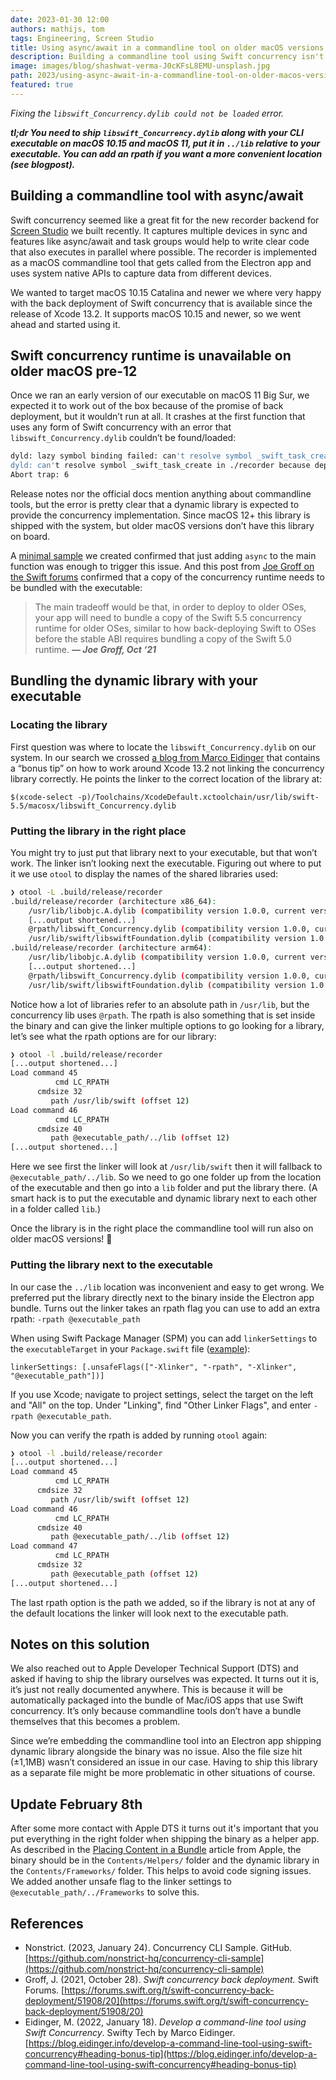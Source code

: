 ```yaml
---
date: 2023-01-30 12:00
authors: mathijs, tom
tags: Engineering, Screen Studio
title: Using async/await in a commandline tool on older macOS versions
description: Building a commandline tool using Swift concurrency isn't as straight forward as you'd hope. Running on macOS pre-12 linker errors appear and back deployment is undocumented. We figured it out and documented it in this article.
image: images/blog/shashwat-verma-J0cKFsL8EMU-unsplash.jpg
path: 2023/using-async-await-in-a-commandline-tool-on-older-macos-versions
featured: true
---
```


*Fixing the `libswift_Concurrency.dylib could not be loaded` error.*

***tl;dr You need to ship `libswift_Concurrency.dylib` along with your CLI executable on macOS 10.15 and macOS 11, put it in `../lib` relative to your executable. You can add an rpath if you want a more convenient location (see blogpost).***

## Building a commandline tool with async/await

Swift concurrency seemed like a great fit for the new recorder backend for [Screen Studio](https://screen.studio) we built recently. It captures multiple devices in sync and features like async/await and task groups would help to write clear code that also executes in parallel where possible. The recorder is implemented as a macOS commandline tool that gets called from the Electron app and uses system native APIs to capture data from different devices.

We wanted to target macOS 10.15 Catalina and newer we where very happy with the back deployment of Swift concurrency that is available since the release of Xcode 13.2. It supports macOS 10.15 and newer, so we went ahead and started using it.

## Swift concurrency runtime is unavailable on older macOS pre-12

Once we ran an early version of our executable on macOS 11 Big Sur, we expected it to work out of the box because of the promise of back deployment, but it wouldn’t run at all. It crashes at the first function that uses any form of Swift concurrency with an error that `libswift_Concurrency.dylib` couldn’t be found/loaded:

```bash
dyld: lazy symbol binding failed: can't resolve symbol _swift_task_create in ./recorder because dependent dylib @rpath/libswift_Concurrency.dylib could not be loaded
dyld: can't resolve symbol _swift_task_create in ./recorder because dependent dylib @rpath/libswift_Concurrency.dylib could not be loaded
Abort trap: 6
```

Release notes nor the official docs mention anything about commandline tools, but the error is pretty clear that a dynamic library is expected to provide the concurrency implementation. Since macOS 12+ this library is shipped with the system, but older macOS versions don’t have this library on board.

A [minimal sample](https://github.com/nonstrict-hq/concurrency-cli-sample) we created confirmed that just adding `async` to the main function was enough to trigger this issue. And this post from [Joe Groff on the Swift forums](https://forums.swift.org/t/swift-concurrency-back-deployment/51908/20) confirmed that a copy of the concurrency runtime needs to be bundled with the executable:

> The main tradeoff would be that, in order to deploy to older OSes, your app will need to bundle a copy of the Swift 5.5 concurrency runtime for older OSes, similar to how back-deploying Swift to OSes before the stable ABI requires bundling a copy of the Swift 5.0 runtime.
> ***— Joe Groff, Oct ‘21***

## Bundling the dynamic library with your executable

### Locating the library

First question was where to locate the `libswift_Concurrency.dylib` on our system. In our search we crossed [a blog from Marco Eidinger](https://blog.eidinger.info/develop-a-command-line-tool-using-swift-concurrency#heading-bonus-tip) that contains a “bonus tip” on how to work around Xcode 13.2 not linking the concurrency library correctly. He points the linker to the correct location of the library at: 

`$(xcode-select -p)/Toolchains/XcodeDefault.xctoolchain/usr/lib/swift-5.5/macosx/libswift_Concurrency.dylib`

### Putting the library in the right place

You might try to just put that library next to your executable, but that won’t work. The linker isn’t looking next the executable. Figuring out where to put it we use `otool` to display the names of the shared libraries used:

```bash
❯ otool -L .build/release/recorder
.build/release/recorder (architecture x86_64):
    /usr/lib/libobjc.A.dylib (compatibility version 1.0.0, current version 228.0.0)
    [...output shortened...]
    @rpath/libswift_Concurrency.dylib (compatibility version 1.0.0, current version 5.7.1, weak)
    /usr/lib/swift/libswiftFoundation.dylib (compatibility version 1.0.0, current version 1.0.0)
.build/release/recorder (architecture arm64):
    /usr/lib/libobjc.A.dylib (compatibility version 1.0.0, current version 228.0.0)
    [...output shortened...]
    @rpath/libswift_Concurrency.dylib (compatibility version 1.0.0, current version 5.7.1, weak)
    /usr/lib/swift/libswiftFoundation.dylib (compatibility version 1.0.0, current version 1.0.0)
```

Notice how a lot of libraries refer to an absolute path in `/usr/lib`, but the concurrency lib uses `@rpath`. The rpath is also something that is set inside the binary and can give the linker multiple options to go looking for a library, let’s see what the rpath options are for our library:

```bash
❯ otool -l .build/release/recorder
[...output shortened...]
Load command 45
          cmd LC_RPATH
      cmdsize 32
         path /usr/lib/swift (offset 12)
Load command 46
          cmd LC_RPATH
      cmdsize 40
         path @executable_path/../lib (offset 12)
[...output shortened...]
```

Here we see first the linker will look at `/usr/lib/swift` then it will fallback to `@executable_path/../lib`. So we need to go one folder up from the location of the executable and then go into a `lib` folder and put the library there. (A smart hack is to put the executable and dynamic library next to each other in a folder called `lib`.)

Once the library is in the right place the commandline tool will run also on older macOS versions! 🎉

### Putting the library next to the executable

In our case the `../lib` location was inconvenient and easy to get wrong. We preferred put the library directly next to the binary inside the Electron app bundle. Turns out the linker takes an rpath flag you can use to add an extra rpath: `-rpath @executable_path`

When using Swift Package Manager (SPM) you can add `linkerSettings` to the `executableTarget` in your `Package.swift` file ([example](https://github.com/nonstrict-hq/concurrency-cli-sample/blob/main/Package.swift#L12)):

`linkerSettings: [.unsafeFlags(["-Xlinker", "-rpath", "-Xlinker", "@executable_path"])]`

If you use Xcode; navigate to project settings, select the target on the left and "All" on the top. Under "Linking", find "Other Linker Flags", and enter `-rpath @executable_path`.

Now you can verify the rpath is added by running `otool` again:

```bash
❯ otool -l .build/release/recorder
[...output shortened...]
Load command 45
          cmd LC_RPATH
      cmdsize 32
         path /usr/lib/swift (offset 12)
Load command 46
          cmd LC_RPATH
      cmdsize 40
         path @executable_path/../lib (offset 12)
Load command 47
          cmd LC_RPATH
      cmdsize 32
         path @executable_path (offset 12)
[...output shortened...]
```

The last rpath option is the path we added, so if the library is not at any of the default locations the linker will look next to the executable path.

## Notes on this solution

We also reached out to Apple Developer Technical Support (DTS) and asked if having to ship the library ourselves was expected. It turns out it is, it’s just not really documented anywhere. This is because it will be automatically packaged into the bundle of Mac/iOS apps that use Swift concurrency. It’s only because commandline tools don’t have a bundle themselves that this becomes a problem.

Since we’re embedding the commandline tool into an Electron app shipping dynamic library alongside the binary was no issue. Also the file size hit (±1,1MB) wasn’t considered an issue in our case. Having to ship this library as a separate file might be more problematic in other situations of course.

## Update February 8th

After some more contact with Apple DTS it turns out it's important that you put everything in the right folder when shipping the binary as a helper app. As described in the [Placing Content in a Bundle](https://developer.apple.com/documentation/bundleresources/placing_content_in_a_bundle?language=objc) article from Apple, the binary should be in the `Contents/Helpers/` folder and the dynamic library in the `Contents/Frameworks/` folder. This helps to avoid code signing issues. We added another unsafe flag to the linker settings to `@executable_path/../Frameworks` to solve this.

## References

- Nonstrict. (2023, January 24). Concurrency CLI Sample. GitHub. [https://github.com/nonstrict-hq/concurrency-cli-sample](https://github.com/nonstrict-hq/concurrency-cli-sample)
- Groff, J. (2021, October 28). *Swift concurrency back deployment.* Swift Forums.  [https://forums.swift.org/t/swift-concurrency-back-deployment/51908/20](https://forums.swift.org/t/swift-concurrency-back-deployment/51908/20)
- Eidinger, M. (2022, January 18). *Develop a command-line tool using Swift Concurrency*. Swifty Tech by Marco Eidinger. [https://blog.eidinger.info/develop-a-command-line-tool-using-swift-concurrency#heading-bonus-tip](https://blog.eidinger.info/develop-a-command-line-tool-using-swift-concurrency#heading-bonus-tip)
